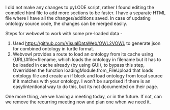 I did not make any changes to pyLODE script, rather I found editing the compiled html file to add more sections to be faster. I have a separate HTML file where I have all the changes/additions saved. In case of updating ontology source code, the changes can be merged easily.

Steps for webvowl to work with some pre-loaded data - 
1. Used https://github.com/VisualDataWeb/OWL2VOWL to generate json for combined ontology in turtle format.
2. Webvowl provides a route to load an ontology from its cache using {URL}#file=filename, which loads the ontology in filename but it has to be loaded in cache already (by using GUI), to bypass this step, Overridden the function loadingModule.from_FileUpload that loads ontology file and create an if block and load ontology from local source if it matches with your ontology.
I won't be surprised if there is an easy/intentional way to do this, but its not documented on their page.

One more thing, are we having a meeting today, or in the future. If not, can we remove the recurring meeting now and plan one when we need it.

